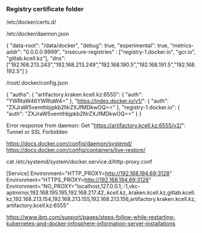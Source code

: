 ### Registry certificate folder
/etc/docker/certs.d/                                                                                                                                                         
   
/etc/docker/daemon.json

{
 "data-root": "/data/docker",
 "debug": true,
 "experimental": true,
 "metrics-addr": "0.0.0.0:9999",
 "insecure-registries" : ["registry-1.docker.io", "gcr.io", "gitlab.kcell.kz"],
 "dns": ["192.168.213.243","192.168.213.249","192.168.190.5","192.168.191.5","192.168.192.5"]
}

  
/root/.docker/config.json 

{
	"auths": {
		"artifactory.kraken.kcell.kz:6555": {
			"auth": "YWRtaW46YWRtaW4="
		},
		"https://index.docker.io/v1/": {
			"auth": "ZXJraW5vemthbjpkb2NrZXJfMDkwOQ=="
		},
		"registry-1.docker.io": {
			"auth": "ZXJraW5vemthbjpkb2NrZXJfMDkwOQ=="
		}
	}


Error response from daemon: Get "https://artifactory.kcell.kz:6555/v2/": Tunnel or SSL Forbidden

https://docs.docker.com/config/daemon/systemd/
https://docs.docker.com/config/containers/live-restore/

cat /etc/systemd/system/docker.service.d/http-proxy.conf

[Service]
Environment="HTTP_PROXY=http://192.168.194.69:3128" 
Environment="HTTPS_PROXY=http://192.168.194.69:3128" 
Environment="NO_PROXY="localhost,127.0.0.1,::1,vkc-aptmirror,192.168.195.195,192.168.217.42,*.kcell.kz,*.kraken.kcell.kz,gitlab.kcell.kz,192.168.213.154,192.168.213.155,192.168.213.156,artifactory.kraken.kcell.kz,artifactory.kcell.kz:6555"



https://www.ibm.com/support/pages/steps-follow-while-restarting-kubernetes-and-docker-infosphere-information-server-installations
